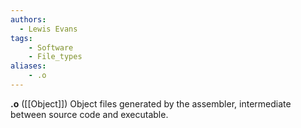 ```yaml
---
authors:
  - Lewis Evans
tags:
    - Software
    - File_types
aliases:
    - .o
---
```

**.o** ([[Object]]) Object files generated by the assembler, intermediate between source code and executable.
